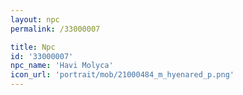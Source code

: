 ```yaml
---
layout: npc
permalink: /33000007

title: Npc
id: '33000007'
npc_name: 'Havi Molyca'
icon_url: 'portrait/mob/21000484_m_hyenared_p.png'
---
```

